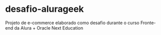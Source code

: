# desafio-alurageek
Projeto de e-commerce elaborado como desafio durante o curso Fronte-end da Alura + Oracle Next Education
